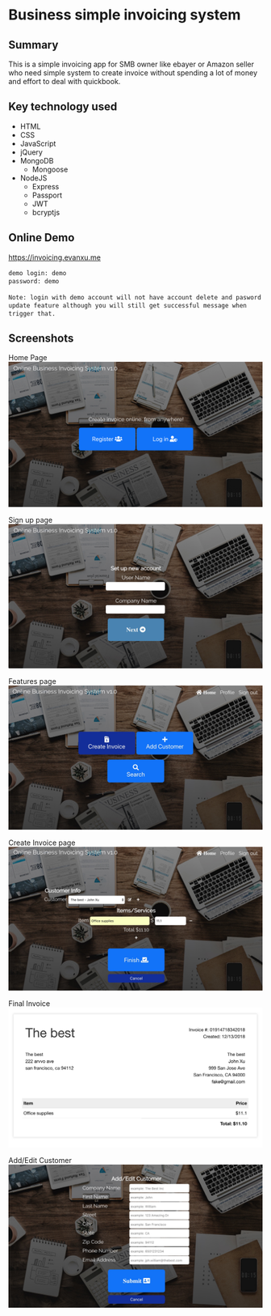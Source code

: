 # Business simple invoicing system

## Summary
  This is a simple invoicing app for SMB owner like ebayer or Amazon seller who need simple system to create invoice without spending a lot of money and effort to deal with quickbook.

## Key technology used

  * HTML
  * CSS
  * JavaScript
  * jQuery
  * MongoDB
    * Mongoose
  * NodeJS
    * Express
    * Passport
    * JWT
    * bcryptjs

## Online Demo

https://invoicing.evanxu.me

```
demo login: demo
password: demo

Note: login with demo account will not have account delete and pasword update feature although you will still get successful message when trigger that. 
```

## Screenshots

Home Page
![home page](/screenshots/homePage.jpg)

Sign up page
![sign up](/screenshots/signup.jpg)

Features page
![features](/screenshots/features.jpg)

Create Invoice page
![new invoice](/screenshots/invoicing.jpg)

Final Invoice
![invoice sample](/screenshots/invoice.jpg)

Add/Edit Customer
![edit customer](/screenshots/editCustomer.jpg)
  
